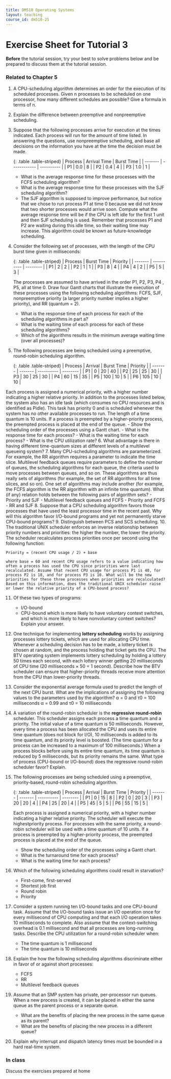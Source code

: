 ```yaml
---
title: DM510 Operating Systems
layout: teaching
course_id: dm510-25
---
```


# Exercise Sheet for Tutorial 3

**Before** the tutorial session, try your best to solve problems below and be prepared to discuss them at the tutorial session.

### Related to Chapter 5
1. A CPU-scheduling algorithm determines an order for the execution of its scheduled processes. Given n processes to be scheduled on one processor, how many different schedules are possible? Give a formula in terms of n.
2. Explain the difference between preemptive and nonpreemptive scheduling.
3. Suppose that the following processes arrive for execution at the times indicated. Each process will run for the amount of time listed. In answering the questions, use nonpreemptive scheduling, and base all decisions on the information you have at the time the decision must be made. 

    {: .table .table-striped}
    | Process |	Arrival Time | Burst Time |
    | ------- | ------------ | ---------- |
    | P1      | 0.0          | 8          |
    | P2      | 0.4          | 4          |
    | P3      | 1.0          | 1          |

    - What is the average response time for these processes with the FCFS scheduling algorithm?
    - What is the average response time for these processes with the SJF scheduling algorithm?
    - The SJF algorithm is supposed to improve performance, but notice that we chose to run process P1 at time 0 because we did not know that two shorter processes would arrive soon. Compute what the average response time will be if the CPU is left idle for the first 1 unit and then SJF scheduling is used. Remember that processes P1 and P2 are waiting during this idle time, so their waiting time may increase. This algorithm could be known as future-knowledge scheduling.
4. Consider the following set of processes, with the length of the CPU burst time given in milliseconds:

    {: .table .table-striped}
    | Process |	Burst Time | Priority |
    | ------- | ---------- | -------- |
    | P1      | 2          | 2        |
    | P2      | 1          | 1        |
    | P3      | 8          | 4        |
    | P4      | 4          | 2        |
    | P5      | 5          | 3        |

    The processes are assumed to have arrived in the order P1, P2, P3, P4 , P5, all at time 0. Draw four Gantt charts that illustrate the execution of these processes using the following scheduling algorithms: FCFS, SJF, nonpreemptive priority (a larger priority number implies a higher priority), and RR (quantum = 2).
    - What is the response time of each process for each of the scheduling algorithms in part a?
    - What is the waiting time of each process for each of these scheduling algorithms?
    - Which of the algorithms results in the minimum average waiting time (over all processes)?
5. The following processes are being scheduled using a preemptive, round-robin scheduling algorithm.

    {: .table .table-striped}
    | Process |	Arrival | Burst Time | Priority |
    | ------- | ------- | ---------- | -------- |
    | P1      | 0       | 20         | 40       |
    | P2      | 25      | 25         | 30       |
    | P3      | 30      | 25         | 30       |
    | P4      | 60      | 15         | 35       |
    | P5      | 100     | 10         | 5        |
    | P6      | 105     | 10         | 10       |

Each process is assigned a numerical priority, with a higher number indicating a higher relative priority. In addition to the processes listed below, the system also has an idle task (which consumes no CPU resources and is identified as Pidle). This task has priority 0 and is scheduled whenever the system has no other available processes to run. The length of a time quantum is 10 units. If a process is preempted by a higher-priority process, the preempted process is placed at the end of the queue.
    - Show the scheduling order of the processes using a Gantt chart.
    - What is the response time for each process?
    - What is the waiting time for each process?
    - What is the CPU utilization rate?
6. What advantage is there in having different time-quantum sizes at different levels of a multilevel queueing system?
7. Many CPU-scheduling algorithms are parameterized. For example, the RR algorithm requires a parameter to indicate the time slice. Multilevel feedback queues require parameters to define the number of queues, the scheduling algorithms for each queue, the criteria used to move processes between queues, and so on. These algorithms are thus really sets of algorithms (for example, the set of RR algorithms for all time slices, and so on). One set of algorithms may include another (for example, the FCFS algorithm is the RR algorithm with an infinite time quantum). What (if any) relation holds between the following pairs of algorithm sets?
    - Priority and SJF
    - Multilevel feedback queues and FCFS
    - Priority and FCFS
    - RR and SJF
8. Suppose that a CPU scheduling algorithm favors those processes that have used the least processor time in the recent past. Why will this algorithm favor I/O-bound programs and yet not permanently starve CPU-bound programs?
9. Distinguish between PCS and SCS scheduling.
10. The traditional UNIX scheduler enforces an inverse relationship between priority numbers and priorities: the higher the number, the lower the priority. The scheduler recalculates process priorities once per second using the following function:

    Priority = (recent CPU usage / 2) + base

    where base = 60 and recent CPU usage refers to a value indicating how often a process has used the CPU since priorities were last recalculated. Assume that recent CPU usage for process P1 is 40, for process P2 is 18, and for process P3 is 10. What will be the new priorities for these three processes when priorities are recalculated? Based on this information, does the traditional UNIX scheduler raise or lower the relative priority of a CPU-bound process?
11. Of these two types of programs:
    - I/O-bound
    - CPU-bound
    which is more likely to have voluntary context switches, and which is more likely to have nonvoluntary context switches? Explain your answer.
12. One technique for implementing **lottery scheduling** works by assigning processes lottery tickets, which are used for allocating CPU time. Whenever a scheduling decision has to be made, a lottery ticket is chosen at random, and the process holding that ticket gets the CPU. The BTV operating system implements lottery scheduling by holding a lottery 50 times each second, with each lottery winner getting 20 milliseconds of CPU time (20 milliseconds × 50 = 1 second). Describe how the BTV scheduler can ensure that higher-priority threads receive more attention from the CPU than lower-priority threads.
13. Consider the exponential average formula used to predict the length of the next CPU burst. What are the implications of assigning the following values to the parameters used by the algorithm?
    α = 0 and τ0 = 100 milliseconds
    α = 0.99 and τ0 = 10 milliseconds
14. A variation of the round-robin scheduler is the **regressive round-robin** scheduler. This scheduler assigns each process a time quantum and a priority. The initial value of a time quantum is 50 milliseconds. However, every time a process has been allocated the CPU and uses its entire time quantum (does not block for I/O), 10 milliseconds is added to its time quantum, and its priority level is boosted. (The time quantum for a process can be increased to a maximum of 100 milliseconds.) When a process blocks before using its entire time quantum, its time quantum is reduced by 5 milliseconds, but its priority remains the same. What type of process (CPU-bound or I/O-bound) does the regressive round-robin scheduler favor? Explain.
15. The following processes are being scheduled using a preemptive, priority-based, round-robin scheduling algorithm.

    {: .table .table-striped}
    | Process |	Arrival | Burst Time | Priority |
    | ------- | ------- | ---------- | -------- |
    | P1      | 0       | 15         | 8        |
    | P2      | 0       | 20         | 3        |
    | P3      | 20      | 20         | 4        |
    | P4      | 25      | 20         | 4        |
    | P5      | 45      | 5          | 5        |
    | P6      | 55      | 15         | 5        |

    Each process is assigned a numerical priority, with a higher number indicating a higher relative priority. The scheduler will execute the highestpriority process. For processes with the same priority, a round-robin scheduler will be used with a time quantum of 10 units. If a process is preempted by a higher-priority process, the preempted process is placed at the end of the queue.
    - Show the scheduling order of the processes using a Gantt chart.
    - What is the turnaround time for each process?
    - What is the waiting time for each process?
16. Which of the following scheduling algorithms could result in starvation?
    - First-come, first-served
    - Shortest job first
    - Round robin
    - Priority
17. Consider a system running ten I/O-bound tasks and one CPU-bound task. Assume that the I/O-bound tasks issue an I/O operation once for every millisecond of CPU computing and that each I/O operation takes 10 milliseconds to complete. Also assume that the context-switching overhead is 0.1 millisecond and that all processes are long-running tasks. Describe the CPU utilization for a round-robin scheduler when:
    - The time quantum is 1 millisecond
    - The time quantum is 10 milliseconds
18. Explain the how the following scheduling algorithms discriminate either in favor of or against short processes:
    - FCFS
    - RR
    - Multilevel feedback queues
19. Assume that an SMP system has private, per-processor run queues. When a new process is created, it can be placed in either the same queue as the parent process or a separate queue.
    - What are the benefits of placing the new process in the same queue as its parent?
    - What are the benefits of placing the new process in a different queue?
20. Explain why interrupt and dispatch latency times must be bounded in a hard real-time system.

### In class
Discuss the exercises prepared at home
